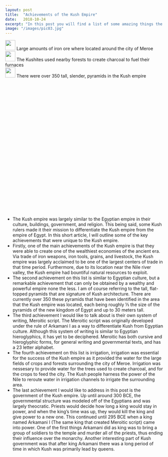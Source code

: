 ```yaml
---
layout: post
title:  "Achievements of the Kush Empire"
date:   2018-10-24
excerpt: "In this post you will find a list of some amazing things the Kush Empire achieved!"
image: "/images/pic03.jpg"
---
```

<style>
.map {
    background: url(https://upload.wikimedia.org/wikipedia/commons/1/1a/Egypt_kush.svg);
    background-size: cover;
    width: 500px;
    height: 560px;
    float: left;
    margin-right: 60px;
}

.tooltip {
    position: relative;
    display: inline-block;
    border-bottom: 1px dotted black;
    width: 0;
    height: 0;
    position: relative;
}

.tooltip span {
    visibility: hidden;
    width: 120px;
    background-color: black;
    color: #fff;
    text-align: center;
    border-radius: 6px;
    padding: 5px 0;
    position: absolute;
    z-index: 1;
    bottom: 150%;
    left: 50%;
    margin-left: -60px;
}

.tooltip span::after {
    content: "";
    position: absolute;
    top: 100%;
    left: 50%;
    margin-left: -5px;
    border-width: 5px;
    border-style: solid;
    border-color: black transparent transparent transparent;
}

.tooltip:hover span {
    visibility: visible;
}
</style>
<div class="map">
  <div class="map-icon" style="left: 220px; top: 375px;">
    <img width="32px" src="/wh9-kush/images/iron-ore.svg">
    <span>Large amounts of iron ore where located around the city of Meroe</span>
  </div>
  <div class="map-icon" style="left: 125px; top: 215px;">
    <img width="32px" src="/wh9-kush/images/iron-ore.svg">
    <span>The Kushites used nearby forests to create charcoal to fuel their furnaces</span>
  </div>
  <div class="map-icon" style="left: 150px; top: 440px;">
    <img width="32px" src="/wh9-kush/images/iron-ore.svg">
    <span>There were over 350 tall, slender, pyramids in the Kush empire</span>
  </div>
</div>

- The Kush empire was largely similar to the Egyptian empire in their culture, buildings, government, and religion. This being said, some Kush rulers made it their mission to differentiate the Kush empire from the empire of Egypt. In this short article, I will outline some of the key achievements that were unique to the Kush empire.
- Firstly, one of the main achievements of the Kush empire is that they were able to create one of the wealthiest economies of the ancient era. Via trade of iron weapons, iron tools, grains, and livestock, the Kush empire was largely acclaimed to be one of the largest centers of trade in that time period. Furthermore, due to its location near the Nile river valley, the Kush empire had bountiful natural resources to exploit.
- The second achievement on this list is similar to Egyptian culture, but a remarkable achievement that can only be obtained by a wealthy and powerful empire none the less. I am of course referring to the tall, flat-topped pyramids that are signature of Kush architecture. There are currently over 350 these pyramids that have been identified in the area that the Kush empire was located, each being roughly ⅕ the size of the pyramids of the new kingdom of Egypt and up to 30 meters tall.
- The third achievement I would like to talk about is their own system of writing, Meroitic script. The Meroitic script was originally developed under the rule of Arkamani I as a way to differentiate Kush from Egyptian culture. Although this system of writing is similar to Egyptian hieroglyphics, it has yet to be deciphered. Meroitic has both cursive and hieroglyphic forms, for general writing and governmental texts, and has a 23 letter alphabet.
- The fourth achievement on this list is irrigation, irrigation was essential for the success of the Kush empire as it provided the water for the large fields of crops and forests surrounding the city of Meroe. Irrigation was nessesary to provide water for the trees used to create charcoal, and for the crops to feed the city. The Kush people harness the power of the Nile to reroute water in irrigation channels to irrigate the surrounding area.
- The last achievement I would like to address in this post is the government of the Kush empire. Up until around 300 BCE, the governmental structure was modeled off of the Egyptians and was largely theocratic. Priests would decide how long a king would stay in power, and when the king’s time was up, they would kill the king and give power to a new one. This continued until 295 BCE when a king named Arkamani I (The same king that created Meroitic script) came into power. One of the first things Arkamani did as king was to bring a group of soldiers to the temple and murder all of the priests, thus ending their influence over the monarchy. Another interesting part of Kush government was that after king Arkamani there was a long period of time in which Kush was primarily lead by queens.
